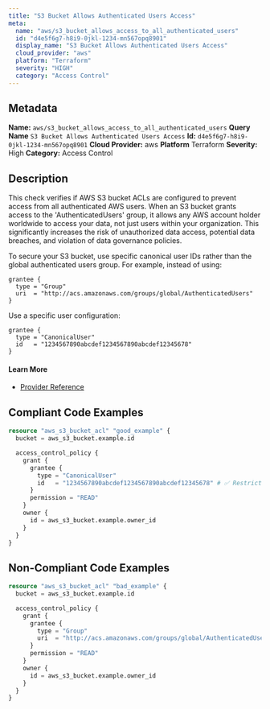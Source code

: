 ```yaml
---
title: "S3 Bucket Allows Authenticated Users Access"
meta:
  name: "aws/s3_bucket_allows_access_to_all_authenticated_users"
  id: "d4e5f6g7-h8i9-0jkl-1234-mn567opq8901"
  display_name: "S3 Bucket Allows Authenticated Users Access"
  cloud_provider: "aws"
  platform: "Terraform"
  severity: "HIGH"
  category: "Access Control"
---
```

## Metadata
**Name:** `aws/s3_bucket_allows_access_to_all_authenticated_users`
**Query Name** `S3 Bucket Allows Authenticated Users Access`
**Id:** `d4e5f6g7-h8i9-0jkl-1234-mn567opq8901`
**Cloud Provider:** aws
**Platform** Terraform
**Severity:** High
**Category:** Access Control
## Description
This check verifies if AWS S3 bucket ACLs are configured to prevent access from all authenticated AWS users. When an S3 bucket grants access to the 'AuthenticatedUsers' group, it allows any AWS account holder worldwide to access your data, not just users within your organization. This significantly increases the risk of unauthorized data access, potential data breaches, and violation of data governance policies.

To secure your S3 bucket, use specific canonical user IDs rather than the global authenticated users group. For example, instead of using:
```
grantee {
  type = "Group"
  uri  = "http://acs.amazonaws.com/groups/global/AuthenticatedUsers"
}
```

Use a specific user configuration:
```
grantee {
  type = "CanonicalUser"
  id   = "1234567890abcdef1234567890abcdef12345678"
}
```

#### Learn More

 - [Provider Reference](https://registry.terraform.io/providers/hashicorp/aws/latest/docs/resources/s3_bucket_acl)


## Compliant Code Examples
```terraform
resource "aws_s3_bucket_acl" "good_example" {
  bucket = aws_s3_bucket.example.id

  access_control_policy {
    grant {
      grantee {
        type = "CanonicalUser"
        id   = "1234567890abcdef1234567890abcdef12345678" # ✅ Restricted access
      }
      permission = "READ"
    }
    owner {
      id = aws_s3_bucket.example.owner_id
    }
  }
}

```
## Non-Compliant Code Examples
```terraform
resource "aws_s3_bucket_acl" "bad_example" {
  bucket = aws_s3_bucket.example.id

  access_control_policy {
    grant {
      grantee {
        type = "Group"
        uri  = "http://acs.amazonaws.com/groups/global/AuthenticatedUsers" # ❌ Allows access to all authenticated users
      }
      permission = "READ"
    }
    owner {
      id = aws_s3_bucket.example.owner_id
    }
  }
}

```
